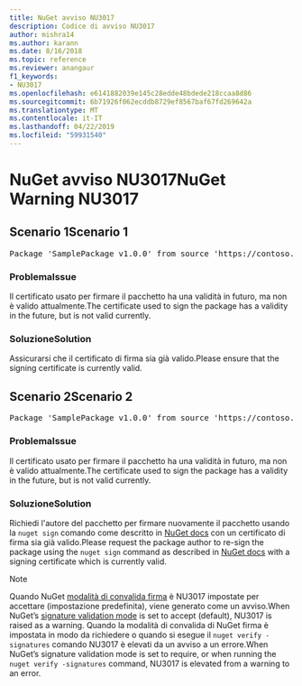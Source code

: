 ```yaml
---
title: NuGet avviso NU3017
description: Codice di avviso NU3017
author: mishra14
ms.author: karann
ms.date: 8/16/2018
ms.topic: reference
ms.reviewer: anangaur
f1_keywords:
- NU3017
ms.openlocfilehash: e6141882039e145c28edde48bdede218ccaa8d86
ms.sourcegitcommit: 6b71926f062ecddb8729ef8567baf67fd269642a
ms.translationtype: MT
ms.contentlocale: it-IT
ms.lasthandoff: 04/22/2019
ms.locfileid: "59931540"
---
```

# <a name="nuget-warning-nu3017"></a><span data-ttu-id="e5f15-103">NuGet avviso NU3017</span><span class="sxs-lookup"><span data-stu-id="e5f15-103">NuGet Warning NU3017</span></span>

## <a name="scenario-1"></a><span data-ttu-id="e5f15-104">Scenario 1</span><span class="sxs-lookup"><span data-stu-id="e5f15-104">Scenario 1</span></span>

<pre>Package 'SamplePackage v1.0.0' from source 'https://contoso.com/index.json': The signing certificate is not yet valid.</pre>

### <a name="issue"></a><span data-ttu-id="e5f15-105">Problema</span><span class="sxs-lookup"><span data-stu-id="e5f15-105">Issue</span></span>

<span data-ttu-id="e5f15-106">Il certificato usato per firmare il pacchetto ha una validità in futuro, ma non è valido attualmente.</span><span class="sxs-lookup"><span data-stu-id="e5f15-106">The certificate used to sign the package has a validity in the future, but is not valid currently.</span></span>


### <a name="solution"></a><span data-ttu-id="e5f15-107">Soluzione</span><span class="sxs-lookup"><span data-stu-id="e5f15-107">Solution</span></span>

<span data-ttu-id="e5f15-108">Assicurarsi che il certificato di firma sia già valido.</span><span class="sxs-lookup"><span data-stu-id="e5f15-108">Please ensure that the signing certificate is currently valid.</span></span>



## <a name="scenario-2"></a><span data-ttu-id="e5f15-109">Scenario 2</span><span class="sxs-lookup"><span data-stu-id="e5f15-109">Scenario 2</span></span>

<pre>Package 'SamplePackage v1.0.0' from source 'https://contoso.com/index.json': The primary signature's certificate is not yet valid.</pre>

### <a name="issue"></a><span data-ttu-id="e5f15-110">Problema</span><span class="sxs-lookup"><span data-stu-id="e5f15-110">Issue</span></span>

<span data-ttu-id="e5f15-111">Il certificato usato per firmare il pacchetto ha una validità in futuro, ma non è valido attualmente.</span><span class="sxs-lookup"><span data-stu-id="e5f15-111">The certificate used to sign the package has a validity in the future, but is not valid currently.</span></span>


### <a name="solution"></a><span data-ttu-id="e5f15-112">Soluzione</span><span class="sxs-lookup"><span data-stu-id="e5f15-112">Solution</span></span>

<span data-ttu-id="e5f15-113">Richiedi l'autore del pacchetto per firmare nuovamente il pacchetto usando la `nuget sign` comando come descritto in [NuGet docs](https://docs.microsoft.com/en-us/nuget/create-packages/sign-a-package) con un certificato di firma sia già valido.</span><span class="sxs-lookup"><span data-stu-id="e5f15-113">Please request the package author to re-sign the package using the `nuget sign` command as described in [NuGet docs](https://docs.microsoft.com/en-us/nuget/create-packages/sign-a-package) with a signing certificate which is currently valid.</span></span>


> [!Note]
> <span data-ttu-id="e5f15-114">Quando NuGet [modalità di convalida firma](https://docs.microsoft.com/en-us/nuget/consume-packages/installing-signed-packages#configure-package-signature-requirements) è NU3017 impostate per accettare (impostazione predefinita), viene generato come un avviso.</span><span class="sxs-lookup"><span data-stu-id="e5f15-114">When NuGet’s [signature validation mode](https://docs.microsoft.com/en-us/nuget/consume-packages/installing-signed-packages#configure-package-signature-requirements) is set to accept (default), NU3017 is raised as a warning.</span></span> <span data-ttu-id="e5f15-115">Quando la modalità di convalida di NuGet firma è impostata in modo da richiedere o quando si esegue il `nuget verify -signatures` comando NU3017 è elevati da un avviso a un errore.</span><span class="sxs-lookup"><span data-stu-id="e5f15-115">When NuGet’s signature validation mode is set to require, or when running the `nuget verify -signatures` command, NU3017 is elevated from a warning to an error.</span></span> 